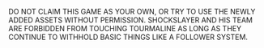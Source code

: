 DO NOT CLAIM THIS GAME AS YOUR OWN, OR TRY TO USE THE NEWLY ADDED ASSETS WITHOUT PERMISSION. SHOCKSLAYER AND HIS TEAM ARE FORBIDDEN FROM TOUCHING TOURMALINE AS LONG AS THEY CONTINUE TO WITHHOLD BASIC THINGS LIKE A FOLLOWER SYSTEM.
